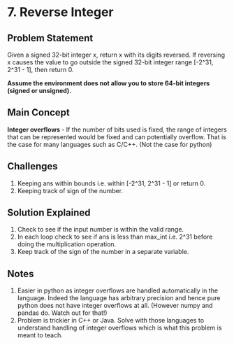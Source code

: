 # 7. Reverse Integer

## Problem Statement

Given a signed 32-bit integer x, return x with its digits reversed. If reversing x causes the value to go outside the signed 32-bit integer range [-2^31, 2^31 - 1], then return 0.

**Assume the environment does not allow you to store 64-bit integers (signed or unsigned).**

## Main Concept

**Integer overflows** - If the number of bits used is fixed, the range of integers that can be represented would be fixed and can potentially overflow. That is the case for many languages such as C/C++. (Not the case for python)

## Challenges

1. Keeping ans within bounds i.e. within [-2^31, 2^31 - 1] or return 0.
2. Keeping track of sign of the number.

## Solution Explained

1. Check to see if the input number is within the valid range.
2. In each loop check to see if ans is less than max_int i.e. 2^31 before doing the multiplication operation.
3. Keep track of the sign of the number in a separate variable.

## Notes

1. Easier in python as integer overflows are handled automatically in the language. Indeed the language has arbitrary precision and hence pure python does not have integer overflows at all. (However numpy and pandas do. Watch out for that!)
2. Problem is trickier in C++ or Java. Solve with those languages to understand handling of integer overflows which is what this problem is meant to teach.

